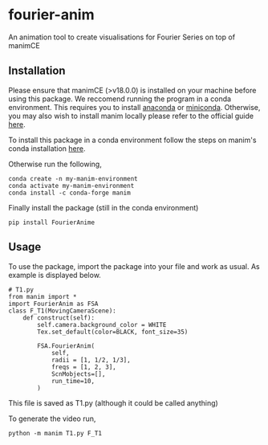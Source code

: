 # fourier-anim

An animation tool to create visualisations for Fourier Series on top of manimCE

## Installation

Please ensure that manimCE (>v18.0.0) is installed on your machine before using this package. We reccomend running the program in a conda environment. This requires you to install [anaconda](https://www.anaconda.com/download/) or [miniconda](https://docs.anaconda.com/free/miniconda/miniconda-install/). Otherwise, you may also wish to install manim locally please refer to the official guide [here](https://docs.manim.community/en/stable/installation.html).

To install this package in a conda environment follow the steps on manim's conda installation [here](https://docs.manim.community/en/stable/installation.html#conda-installation).

Otherwise run the following,

```
conda create -n my-manim-environment
conda activate my-manim-environment
conda install -c conda-forge manim
```

Finally install the package (still in the conda environment)

`pip install FourierAnime`

## Usage

To use the package, import the package into your file and work as usual. As example is displayed below.

```
# T1.py
from manim import *
import FourierAnim as FSA
class F_T1(MovingCameraScene):
    def construct(self):
        self.camera.background_color = WHITE
        Tex.set_default(color=BLACK, font_size=35)

        FSA.FourierAnim(
            self,
            radii = [1, 1/2, 1/3],
            freqs = [1, 2, 3],
            ScnMobjects=[],
            run_time=10,
        )
```

This file is saved as T1.py (although it could be called anything)

To generate the video run,

`python -m manim T1.py F_T1`
